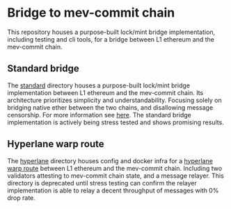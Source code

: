 # Bridge to mev-commit chain

This repository houses a purpose-built lock/mint bridge implementation, including testing and cli tools, for a bridge between L1 ethereum and the mev-commit chain.

## Standard bridge

The [standard](./standard) directory houses a purpose-built lock/mint bridge implementation between L1 ethereum and the mev-commit chain. Its architecture prioritizes simplicity and understandability. Focusing solely on bridging native ether between the two chains, and disallowing message censorship. For more information see [here](./standard/bridge-v1/README.md). The standard bridge implementation is actively being stress tested and shows promising results. 

## Hyperlane warp route

The [hyperlane](./hyperlane) directory houses config and docker infra for a [hyperlane warp route](https://docs.hyperlane.xyz/docs/protocol/warp-routes) between L1 ethereum and the mev-commit chain. Including two validators attesting to mev-commit chain state, and a message relayer. This directory is deprecated until stress testing can confirm the relayer implementation is able to relay a decent throughput of messages with 0% drop rate. 
